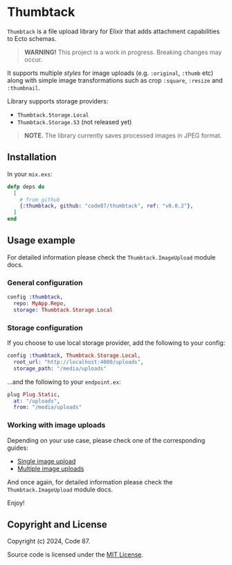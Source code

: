# Thumbtack

`Thumbtack` is a file upload library for Elixir that adds attachment capabilities to Ecto schemas.

> **WARNING!** This project is a work in progress. Breaking changes may occur.

It supports multiple _styles_ for image uploads (e.g. `:original`, `:thumb` etc) along with simple 
image transformations such as crop `:square`, `:resize` and `:thumbnail`.

Library supports storage providers:
 * `Thumbtack.Storage.Local`
 * `Thumbtack.Storage.S3` (not released yet)

> **NOTE.** The library currently saves processed images in JPEG format.


## Installation

In your `mix.exs`:

```elixir
defp deps do
  [
    # from github
    {:thumbtack, github: "code87/thumbtack", ref: "v0.0.2"},
  ]
end
```


## Usage example

For detailed information please check the `Thumbtack.ImageUpload` module docs.

### General configuration

```elixir
config :thumbtack,
  repo: MyApp.Repo,
  storage: Thumbtack.Storage.Local
```

### Storage configuration

If you choose to use local storage provider, add the following to your config:

```elixir
config :thumbtack, Thumbtack.Storage.Local,
  root_url: "http://localhost:4000/uploads",
  storage_path: "/media/uploads"
```

...and the following to your `endpoint.ex`:

```elixir
plug Plug.Static,
  at: "/uploads",
  from: "/media/uploads"
```

### Working with image uploads

Depending on your use case, please check one of the corresponding guides:
  * [Single image upload](guides/single_image_upload.md)
  * [Multiple image uploads](guides/multiple_image_uploads.md)

And once again, for detailed information please check the `Thumbtack.ImageUpload` module docs.

Enjoy!


## Copyright and License

Copyright (c) 2024, Code 87.

Source code is licensed under the [MIT License](LICENSE.md).
